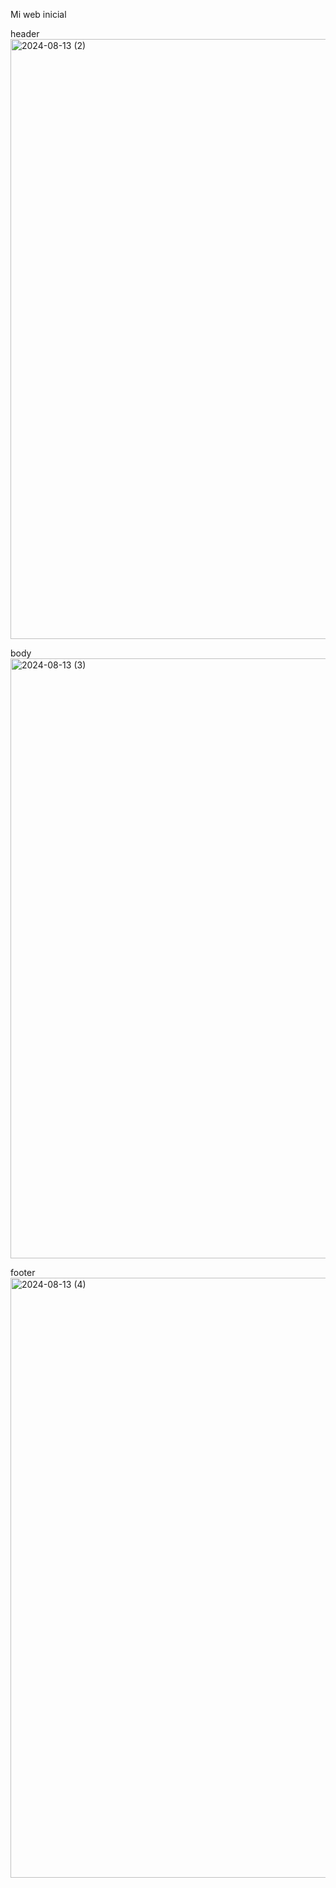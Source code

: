 Mi web inicial

header <img width="960" alt="2024-08-13 (2)" src="https://github.com/user-attachments/assets/b7161675-2e27-460f-876b-168fef854769">

body  <img width="960" alt="2024-08-13 (3)" src="https://github.com/user-attachments/assets/70d09007-5044-4c9f-abf6-b1085829d51d">

footer <img width="960" alt="2024-08-13 (4)" src="https://github.com/user-attachments/assets/58853367-e2f5-4729-939b-c23c6eadc047">
